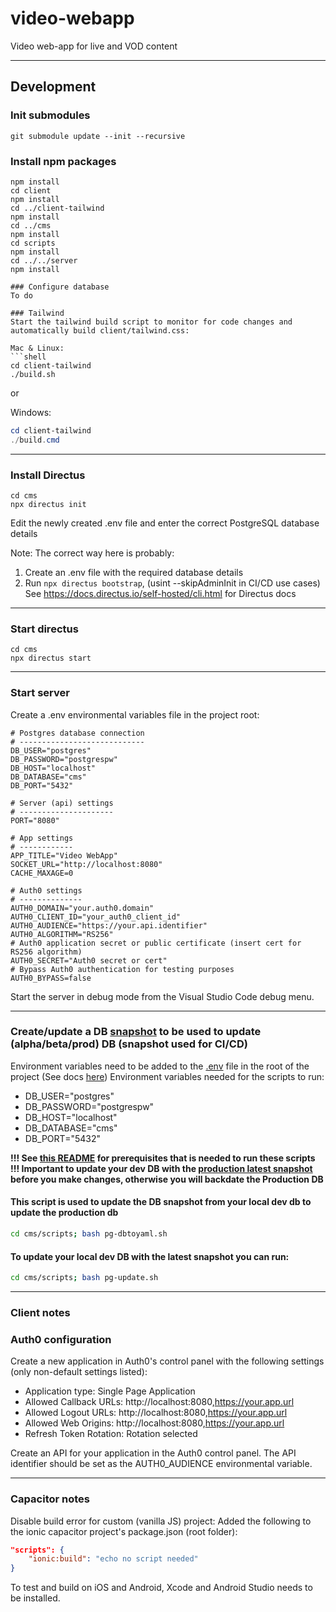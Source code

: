 # video-webapp
Video web-app for live and VOD content

---

## Development
### Init submodules
```shell
git submodule update --init --recursive
```

### Install npm packages
```shell
npm install
cd client
npm install
cd ../client-tailwind
npm install
cd ../cms
npm install
cd scripts
npm install
cd ../../server
npm install

### Configure database
To do

### Tailwind
Start the tailwind build script to monitor for code changes and automatically build client/tailwind.css:

Mac & Linux:
```shell
cd client-tailwind
./build.sh
```
or

Windows:
```powershell
cd client-tailwind
./build.cmd
```

---
### Install Directus
```shell
cd cms
npx directus init
```

Edit the newly created .env file and enter the correct PostgreSQL database details

Note: The correct way here is probably:
1. Create an .env file with the required database details
2. Run ```npx directus bootstrap```, (usint --skipAdminInit in CI/CD use cases)
See https://docs.directus.io/self-hosted/cli.html for Directus docs
---

### Start directus
```shell
cd cms
npx directus start
```

---

### Start server
Create a .env environmental variables file in the project root:
```shell
# Postgres database connection
# ----------------------------
DB_USER="postgres"
DB_PASSWORD="postgrespw"
DB_HOST="localhost"
DB_DATABASE="cms"
DB_PORT="5432"

# Server (api) settings
# ---------------------
PORT="8080"

# App settings
# ------------
APP_TITLE="Video WebApp"
SOCKET_URL="http://localhost:8080"
CACHE_MAXAGE=0

# Auth0 settings
# --------------
AUTH0_DOMAIN="your.auth0.domain"
AUTH0_CLIENT_ID="your_auth0_client_id"
AUTH0_AUDIENCE="https://your.api.identifier"
AUTH0_ALGORITHM="RS256"
# Auth0 application secret or public certificate (insert cert for RS256 algorithm)
AUTH0_SECRET="Auth0 secret or cert"
# Bypass Auth0 authentication for testing purposes
AUTH0_BYPASS=false
```

Start the server in debug mode from the Visual Studio Code debug menu.

--- 

### Create/update a DB [snapshot](cms/snapshot/CMS-DB.yaml) to be used to update (alpha/beta/prod) DB (snapshot used for CI/CD)
Environment variables need to be added to the [.env](./.env) file in the root of the project (See docs [here](cms/scripts/README.md))
Environment variables needed for the scripts to run: 
* DB_USER="postgres"
* DB_PASSWORD="postgrespw"
* DB_HOST="localhost"
* DB_DATABASE="cms"
* DB_PORT="5432"

**!!! See [this README](cms/scripts/README.md) for prerequisites that is needed to run these scripts**<br>
**!!! Important to update your dev DB with the [production latest snapshot](cms/snapshot/CMS-DB.yaml) before you make changes, otherwise you will backdate the Production DB**

#### This script is used to update the DB snapshot from your local dev db to update the production db
```bash
cd cms/scripts; bash pg-dbtoyaml.sh
```
#### To update your local dev DB with the latest snapshot you can run: 
```bash
cd cms/scripts; bash pg-update.sh
```

---

### Client notes

### Auth0 configuration
Create a new application in Auth0's control panel with the following settings (only non-default settings listed):
* Application type: Single Page Application
* Allowed Callback URLs: http://localhost:8080,https://your.app.url
* Allowed Logout URLs: http://localhost:8080,https://your.app.url
* Allowed Web Origins: http://localhost:8080,https://your.app.url
* Refresh Token Rotation: Rotation selected

Create an API for your application in the Auth0 control panel. The API identifier should be set as the AUTH0_AUDIENCE environmental variable.

---

### Capacitor notes
Disable build error for custom (vanilla JS) project: Added the following to the ionic capacitor project's package.json (root folder):
```json
"scripts": {
    "ionic:build": "echo no script needed"
}
```

To test and build on iOS and Android, Xcode and Android Studio needs to be installed.